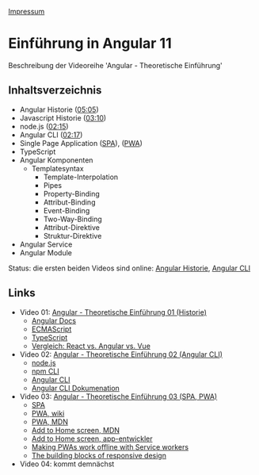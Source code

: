 [Impressum](https://gui.expert/)

# Einführung in Angular 11

Beschreibung der Videoreihe 'Angular - Theoretische Einführung'

## Inhaltsverzeichnis

*  Angular Historie ([05:05](https://youtu.be/fYrFEIoWgqM?t=125))
*  Javascript Historie ([03:10](https://youtu.be/fYrFEIoWgqM?t=190))
*  node.js ([02:15](https://youtu.be/xYxAyjoPcoA?t=15))
*  Angular CLI ([02:17](https://youtu.be/xYxAyjoPcoA?t=137))
*  Single Page Application ([SPA](https://youtu.be/a6zg3_tOzWk?t=15)), ([PWA](https://youtu.be/a6zg3_tOzWk?t=173))
*  TypeScript
*  Angular Komponenten
   *  Templatesyntax
      *  Template-Interpolation
      *  Pipes
      *  Property-Binding 
      *  Attribut-Binding
      *  Event-Binding
      *  Two-Way-Binding
      *  Attribut-Direktive 
      *  Struktur-Direktive 
*  Angular Service
*  Angular Module

Status: die ersten beiden Videos sind online: [Angular Historie](https://www.youtube.com/watch?v=fYrFEIoWgqM), [Angular CLI](https://www.youtube.com/watch?v=xYxAyjoPcoA)

## Links

*  Video 01: [Angular - Theoretische Einführung 01 (Historie)](https://www.youtube.com/watch?v=fYrFEIoWgqM)
   *  [Angular Docs](https://angular.io/docs)
   *  [ECMAScript](https://www.ecma-international.org/publications-and-standards/standards/)
   *  [TypeScript](https://www.typescriptlang.org/)
   *  [Vergleich: React vs. Angular vs. Vue](https://academind.com/tutorials/angular-vs-react-vs-vue-my-thoughts/)
*  Video 02: [Angular - Theoretische Einführung 02 (Angular CLI)](https://www.youtube.com/watch?v=xYxAyjoPcoA)
   *  [node.js](https://nodejs.org/de/)
   *  [npm CLI](https://docs.npmjs.com/cli/v7/commands/npm)
   *  [Angular CLI](https://cli.angular.io/)
   *  [Angular CLI Dokumenation](https://angular.io/cli)
*  Video 03: [Angular - Theoretische Einführung 03 (SPA, PWA)](https://youtu.be/a6zg3_tOzWk)
   *  [SPA](https://de.wikipedia.org/wiki/Single-Page-Webanwendung)
   *  [PWA, wiki](https://de.wikipedia.org/wiki/Progressive_Web_App)
   *  [PWA, MDN](https://developer.mozilla.org/en-US/docs/Web/Progressive_web_apps)
   *  [Add to Home screen, MDN](https://developer.mozilla.org/en-US/docs/Web/Progressive_web_apps/Add_to_home_screen)
   *  [Add to Home screen, app-entwickler](https://app-entwickler-verzeichnis.de/app-news/13-programmierung-a-developer-tools/637-add-to-homescreen-progressive-web-apps-vorteile-und-nachteile)
   *  [Making PWAs work offline with Service workers](https://developer.mozilla.org/en-US/docs/Web/Progressive_web_apps/Offline_Service_workers)
   *  [The building blocks of responsive design](https://developer.mozilla.org/en-US/docs/Web/Progressive_web_apps/Responsive/responsive_design_building_blocks)
*  Video 04: kommt demnächst
